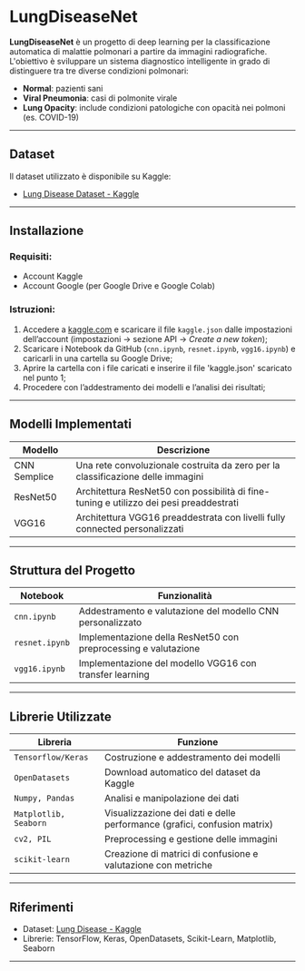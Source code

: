 # LungDiseaseNet

**LungDiseaseNet** è un progetto di deep learning per la classificazione automatica di malattie polmonari a partire da immagini radiografiche. L'obiettivo è sviluppare un sistema diagnostico intelligente in grado di distinguere tra tre diverse condizioni polmonari:

- **Normal**: pazienti sani
- **Viral Pneumonia**: casi di polmonite virale
- **Lung Opacity**: include condizioni patologiche con opacità nei polmoni (es. COVID-19)
---

## Dataset

Il dataset utilizzato è disponibile su Kaggle:  
- [Lung Disease Dataset - Kaggle](https://www.kaggle.com/datasets/fatemehmehrparvar/lung-disease)

---
## Installazione

### Requisiti:

- Account Kaggle
- Account Google (per Google Drive e Google Colab)

### Istruzioni:

1. Accedere a [kaggle.com](https://www.kaggle.com) e scaricare il file `kaggle.json` dalle impostazioni dell’account (impostazioni -> sezione API -> _Create_ _a_ _new_ _token_);
2. Scaricare i Notebook da GitHub (`cnn.ipynb`, `resnet.ipynb`, `vgg16.ipynb`) e caricarli in una cartella su Google Drive;
3. Aprire la cartella con i file caricati e inserire il file 'kaggle.json' scaricato nel punto 1;
4. Procedere con l’addestramento dei modelli e l’analisi dei risultati;

---

## Modelli Implementati

| Modello      | Descrizione                                                                           |
|--------------|----------------------------------------------------------------------------------------|
| CNN Semplice | Una rete convoluzionale costruita da zero per la classificazione delle immagini       |
| ResNet50     | Architettura ResNet50 con possibilità di fine-tuning e utilizzo dei pesi preaddestrati |
| VGG16        | Architettura VGG16 preaddestrata con livelli fully connected personalizzati            |

---

## Struttura del Progetto

| Notebook                            | Funzionalità                                                                 |
|-------------------------------------|------------------------------------------------------------------------------|
| `cnn.ipynb`                         | Addestramento e valutazione del modello CNN personalizzato                   |
| `resnet.ipynb`                      | Implementazione della ResNet50 con preprocessing e valutazione               |
| `vgg16.ipynb`                       | Implementazione del modello VGG16 con transfer learning                      |

---

## Librerie Utilizzate

| Libreria              | Funzione                                                                          |
|-----------------------|------------------------------------------------------------------------------------|
| `Tensorflow/Keras`    | Costruzione e addestramento dei modelli                                            |
| `OpenDatasets`        | Download automatico del dataset da Kaggle                                          |
| `Numpy, Pandas`       | Analisi e manipolazione dei dati                                                   |
| `Matplotlib, Seaborn` | Visualizzazione dei dati e delle performance (grafici, confusion matrix)           |
| `cv2, PIL`            | Preprocessing e gestione delle immagini                                            |
| `scikit-learn`        | Creazione di matrici di confusione e valutazione con metriche                      |

---

## Riferimenti

- Dataset: [Lung Disease - Kaggle](https://www.kaggle.com/datasets/fatemehmehrparvar/lung-disease)
- Librerie: TensorFlow, Keras, OpenDatasets, Scikit-Learn, Matplotlib, Seaborn

---
